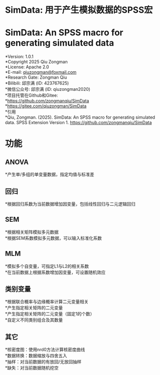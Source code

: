 # SimData: 用于产生模拟数据的SPSS宏    
# SimData: An SPSS macro for generating simulated data    
*Version: 1.0.1    
*Copyright 2025 Qiu Zongman    
*License: Apache 2.0    
*E-mail: qiuzongman@foxmail.com    
*Research Gate: Zongman Qiu    
*Bilibili: 邱宗满 (ID: 423767625)    
*微信公众号: 邱宗满 (ID: qiuzongman2020)    
*项目托管在Github和Gitee:    
*https://github.com/zongmanqiu/SimData    
*https://gitee.com/qiuzongman/SimData    
*引用    
*Qiu, Zongman. (2025). SimData: An SPSS macro for generating simulated data. SPSS Extension Version 1. https://github.com/zongmanqiu/SimData    

# 功能    
## ANOVA    
*产生单/多组的单变量数据，指定均值与标准差    
## 回归    
*根据回归系数为当前数据增加因变量，包括线性回归与二元逻辑回归    
## SEM    
*根据相关矩阵模拟多元数据    
*根据SEM系数模拟多元数据，可以输入标准化系数    
## MLM    
*模拟多个自变量，可指定L1与L2的相关系数    
*在当前数据上根据系数增加因变量，可设置随机效应    
## 类别变量    
*根据联合概率与边缘概率计算二元变量相关    
*产生指定相关矩阵的二元变量    
*产生指定相关矩阵的二元变量（固定1的个数）    
*自定义不同类别组合及其数量    
## 其它    
*核密度图：使用nrd0方法计算核密度曲线    
*数据转换：数据缩放与四舍五入    
*抽样：对当前数据的有放回/无放回抽样    
*缺失：对当前数据随机挖空    
